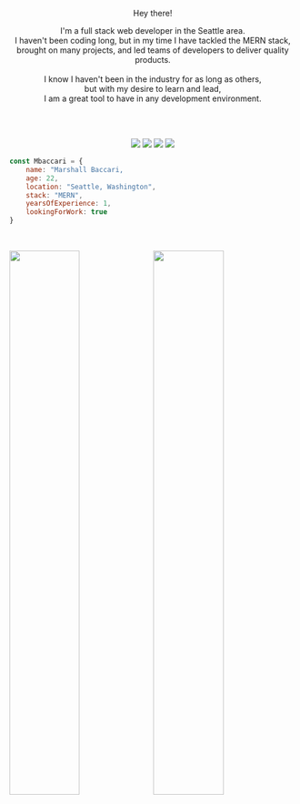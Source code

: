 </h1>

<p align='center'>
Hey there!
<p/>
<p align='center'>
I'm a full stack web developer in the Seattle area.
<br>
I haven't been coding long, but in my time I have tackled the MERN stack,
<br>
brought on many projects, and led teams of developers to deliver quality products.
<br>
<br>
I know I haven't been in the industry for as long as others,
<br>
but with my desire to learn and lead, 
<br>
I am a great tool to have in any development environment.
<br>
<br>

<p/>

<br>

<p>
<div align="center">
  <img src="https://img.shields.io/badge/-HTML-c58545?style=for-the-badge&logo=html5&logoColor=c58545&labelColor=282828">
  <img src="https://img.shields.io/badge/-CSS-d1a01f?style=for-the-badge&logo=css3&logoColor=d1a01f&labelColor=282828">
  <img src="https://img.shields.io/badge/-Javascript-f7df1e?style=for-the-badge&logo=javascript&logoColor=f7df1e&labelColor=282828">
  <img src="https://img.shields.io/badge/-React-61DBFB?style=for-the-badge&logo=react&logoColor=61DBFB&labelColor=282828">
</div>
</p>

```JavaScript
const Mbaccari = {
    name: "Marshall Baccari,
    age: 22,
    location: "Seattle, Washington",
    stack: "MERN",
    yearsOfExperience: 1,
    lookingForWork: true
}
```
<br>
<p align="left">
  <img width="49.5%" src="https://github-readme-stats.vercel.app/api?username=mbaccari" />
  <img width="49.5%" src="https://github-readme-streak-stats.herokuapp.com/?user=mbaccari&theme=gruvbox&hide_border=true" />
</p>
